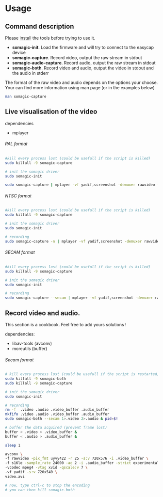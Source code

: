Usage
=====

Command description
-------------------


Please [install](installation.md) the tools before trying to use it.

* **somagic-init**.
Load the firmware and will try to connect to the easycap device
* **somagic-capture**.
Record video, output the raw stream in stdout 
* **somagic-audio-capture**.
Record audio, output the raw stream in stdout 
* **somagic-both**.
Record video and audio, output the video in stdout and the audio in stderr

The format of the raw video and audio depends on the options your choose.
Your can find more information using man page (or in the examples below)
```bash
man somagic-capture
```


Live visualisation of the video
-------------------------------

dependencies
* mplayer

###### PAL format
```bash
#kill every process lost (could be usefull if the script is killed)
sudo killall -9 somagic-capture

# init the somagic driver
sudo somagic-init

sudo somagic-capture | mplayer -vf yadif,screenshot -demuxer rawvideo -rawvideo "pal:format=uyvy:fps=25" -aspect 4:3 -
```

###### NTSC format
```bash
#kill every process lost (could be usefull if the script is killed)
sudo killall -9 somagic-capture

# init the somagic driver
sudo somagic-init

# recording
sudo somagic-capture -n | mplayer -vf yadif,screenshot -demuxer rawvideo -rawvideo "ntsc:format=uyvy:fps=30000/1001" -aspect 4:3 -
```

###### SECAM format
```bash
#kill every process lost (could be usefull if the script is killed)
sudo killall -9 somagic-capture

# init the somagic driver
sudo somagic-init

# recording
sudo somagic-capture --secam | mplayer -vf yadif,screenshot -demuxer rawvideo -rawvideo "pal:format=uyvy:fps=25" -aspect 4:3 -
```

Record video and audio.
---------------------------------------

This section is a cookbook. Feel free to add yours solutions !

dependencies:
* libav-tools (avconv)
* moreutils   (buffer)

###### Secam format

``` bash
# kill every process lost (could be usefull if the script is restarted)
sudo killall -9 somagic-both
sudo killall -9 somagic-capture

# init the somagic driver
sudo somagic-init

# recording
rm -f  .video .audio .video_buffer .audio_buffer
mkfifo .video .audio .video_buffer .audio_buffer
sudo somagic-both --secam 1>.video 2>.audio & pid=$!

# buffer the data acquired (prevent frame lost)
buffer < .video > .video_buffer &
buffer < .audio > .audio_buffer &

sleep 1

avconv \
-f rawvideo -pix_fmt uyvy422 -r 25 -s:v 720x576 -i .video_buffer \
-f s16le -sample_rate 24000 -ac 2 -i .audio_buffer -strict experimental \
-vcodec mpeg4 -vtag xvid -qscale:v 7 \
-vf yadif -s:v 720x540 \
video.avi

# now, type ctrl-c to stop the encoding
# you can then kill somagic-both
```
